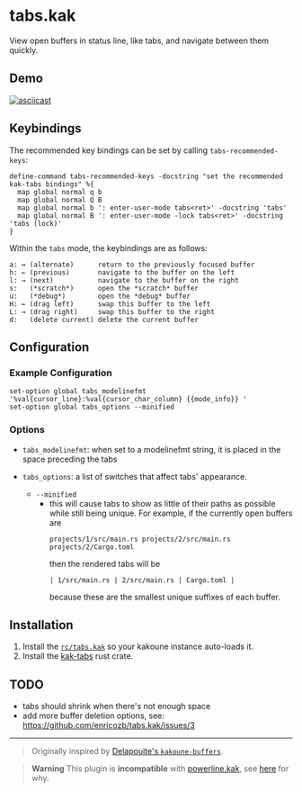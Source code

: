 # tabs.kak

View open buffers in status line, like tabs, and navigate between them quickly.

## Demo
[![asciicast](https://asciinema.org/a/uAg0yrrrafPQVCowu23ISqRUp.svg)](https://asciinema.org/a/uAg0yrrrafPQVCowu23ISqRUp)

## Keybindings
The recommended key bindings can be set by calling `tabs-recommended-keys`:
```
define-command tabs-recommended-keys -docstring "set the recommended kak-tabs bindings" %{
  map global normal q b
  map global normal Q B
  map global normal b ': enter-user-mode tabs<ret>' -docstring 'tabs'
  map global normal B ': enter-user-mode -lock tabs<ret>' -docstring 'tabs (lock)'
}
```
Within the `tabs` mode, the keybindings are as follows:
```
a: ↔ (alternate)      return to the previously focused buffer
h: ← (previous)       navigate to the buffer on the left
l: → (next)           navigate to the buffer on the right
s:   (*scratch*)      open the *scratch* buffer
u:   (*debug*)        open the *debug* buffer
H: ← (drag left)      swap this buffer to the left
L: → (drag right)     swap this buffer to the right
d:   (delete current) delete the current buffer
```

## Configuration

### Example Configuration
```kak
set-option global tabs_modelinefmt '%val{cursor_line}:%val{cursor_char_column} {{mode_info}} '
set-option global tabs_options --minified
```

### Options

- `tabs_modelinefmt`: when set to a modelinefmt string, it is placed in the space preceding the tabs

- `tabs_options`: a list of switches that affect tabs' appearance.
  - `--minified`
    - this will cause tabs to show as little of their paths as possible while still being unique. For example, if the currently open buffers are
      ```
      projects/1/src/main.rs projects/2/src/main.rs projects/2/Cargo.toml
      ```
      then the rendered tabs will be
      ```
      | 1/src/main.rs | 2/src/main.rs | Cargo.toml |
      ```
      because these are the smallest unique suffixes of each buffer.

## Installation
1. Install the [`rc/tabs.kak`](./rc/tabs.kak) so your kakoune instance auto-loads it.
2. Install the [kak-tabs](https://crates.io/crates/kak-tabs) rust crate.

## TODO
- tabs should shrink when there's not enough space
- add more buffer deletion options, see: <https://github.com/enricozb/tabs.kak/issues/3>

<hr>

> Originally inspired by [Delapouite's `kakoune-buffers`][1].

> **Warning**
> This plugin is **incompatible** with [powerline.kak][2], see [here][3] for why.


[1]: https://github.com/Delapouite/kakoune-buffers/
[2]: https://github.com/andreyorst/powerline.kak
[3]: https://github.com/enricozb/tabs.kak/issues/1#issuecomment-737410152
